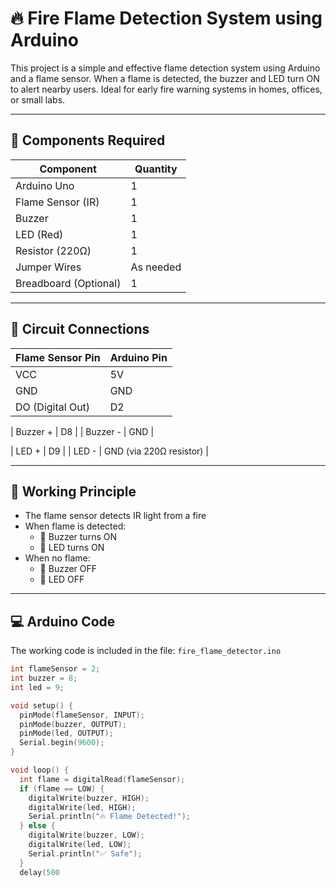 # 🔥 Fire Flame Detection System using Arduino

This project is a simple and effective flame detection system using Arduino and a flame sensor. When a flame is detected, the buzzer and LED turn ON to alert nearby users. Ideal for early fire warning systems in homes, offices, or small labs.

---

## 🔧 Components Required

| Component            | Quantity |
|----------------------|----------|
| Arduino Uno          | 1        |
| Flame Sensor (IR)    | 1        |
| Buzzer               | 1        |
| LED (Red)            | 1        |
| Resistor (220Ω)      | 1        |
| Jumper Wires         | As needed |
| Breadboard (Optional)| 1        |

---

## 🔌 Circuit Connections

| Flame Sensor Pin | Arduino Pin |
|------------------|-------------|
| VCC              | 5V          |
| GND              | GND         |
| DO (Digital Out) | D2          |

| Buzzer +         | D8          |
| Buzzer -         | GND         |

| LED +            | D9          |
| LED -            | GND (via 220Ω resistor) |

---

## 🧠 Working Principle

- The flame sensor detects IR light from a fire
- When flame is detected:
  - 🔔 Buzzer turns ON
  - 🔴 LED turns ON
- When no flame:
  - 🔕 Buzzer OFF
  - 🔘 LED OFF

---

## 💻 Arduino Code

The working code is included in the file: `fire_flame_detector.ino`

```cpp
int flameSensor = 2;
int buzzer = 8;
int led = 9;

void setup() {
  pinMode(flameSensor, INPUT);
  pinMode(buzzer, OUTPUT);
  pinMode(led, OUTPUT);
  Serial.begin(9600);
}

void loop() {
  int flame = digitalRead(flameSensor);
  if (flame == LOW) {
    digitalWrite(buzzer, HIGH);
    digitalWrite(led, HIGH);
    Serial.println("🔥 Flame Detected!");
  } else {
    digitalWrite(buzzer, LOW);
    digitalWrite(led, LOW);
    Serial.println("✅ Safe");
  }
  delay(500
